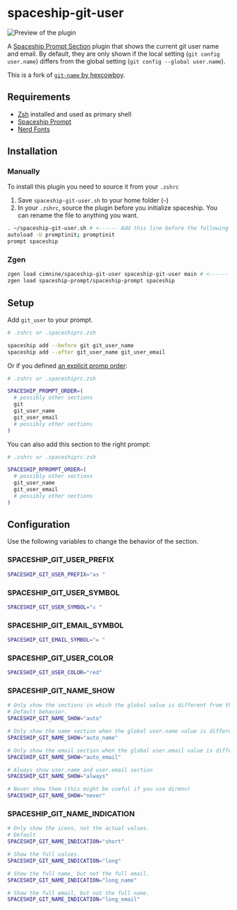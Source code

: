 # spaceship-git-user

![Preview of the plugin](todo)

A [Spaceship Prompt Section][spaceship-prompt] plugin that shows the current git user name and email.
By default, they are only shown if the local setting (`git config user.name`) differs from the global setting (`git config --global user.name`).

This is a fork of [`git-name` by hexcowboy][original].

[spaceship-prompt]: https://github.com/denysdovhan/spaceship-prompt
[original]: https://github.com/hexcowboy/spaceship-git-name

## Requirements

- [Zsh](https://github.com/zsh-users/zsh) installed and used as primary shell
- [Spaceship Prompt](https://github.com/denysdovhan/spaceship-prompt)
- [Nerd Fonts](https://github.com/ryanoasis/nerd-fonts)

## Installation

### Manually

To install this plugin you need to source it from your `.zshrc`

1. Save `spaceship-git-user.sh` to your home folder (`~`)
2. In your `.zshrc`, source the plugin before you initialize spaceship. You can rename the file to anything you want.

```sh
. ~/spaceship-git-user.sh # <------ Add this line before the following!
autoload -U promptinit; promptinit
prompt spaceship
```

### Zgen

```sh
zgen load cimnine/spaceship-git-user spaceship-git-user main # <------ must be before loading spaceship!
zgen load spaceship-prompt/spaceship-prompt spaceship
```

## Setup

Add `git_user` to your prompt.

```sh
# .zshrc or .spaceshiprc.zsh

spaceship add --before git git_user_name
spaceship add --after git_user_name git_user_email
```

Or if you defined [an explicit promp order][spaceship-prompt-order]:

[spaceship-prompt-order]: https://github.com/denysdovhan/spaceship-prompt/blob/master/docs/Options.md#order

```sh
# .zshrc or .spaceshiprc.zsh

SPACESHIP_PROMPT_ORDER=(
  # possibly other sections
  git
  git_user_name
  git_user_email
  # possibly other sections
)
```

You can also add this section to the right prompt:

```sh
# .zshrc or .spaceshiprc.zsh

SPACESHIP_RPROMPT_ORDER=(
  # possibly other sections
  git_user_name
  git_user_email
  # possibly other sections
)
```

## Configuration

Use the following variables to change the behavior of the section.

### SPACESHIP_GIT_USER_PREFIX

```sh
SPACESHIP_GIT_USER_PREFIX="as "
```

### SPACESHIP_GIT_USER_SYMBOL

```sh
SPACESHIP_GIT_USER_SYMBOL="♔ "
```

### SPACESHIP_GIT_EMAIL_SYMBOL

```sh
SPACESHIP_GIT_EMAIL_SYMBOL="✉︎ "
```

### SPACESHIP_GIT_USER_COLOR

```sh
SPACESHIP_GIT_USER_COLOR="red"
```

### SPACESHIP_GIT_NAME_SHOW

```sh
# Only show the sections in which the global value is different from the local one.
# Default behavior.
SPACESHIP_GIT_NAME_SHOW="auto"

# Only show the name section when the global user.name value is different from the local one.
SPACESHIP_GIT_NAME_SHOW="auto_name"

# Only show the email section when the global user.email value is different from the local one.
SPACESHIP_GIT_NAME_SHOW="auto_email"

# Always show user.name and user.email section
SPACESHIP_GIT_NAME_SHOW="always"

# Never show them (this might be useful if you use direnv)
SPACESHIP_GIT_NAME_SHOW="never"
```

### SPACESHIP_GIT_NAME_INDICATION

```sh
# Only show the icons, not the actual values.
# Default
SPACESHIP_GIT_NAME_INDICATION="short"

# Show the full values.
SPACESHIP_GIT_NAME_INDICATION="long"

# Show the full name, but not the full email.
SPACESHIP_GIT_NAME_INDICATION="long_name"

# Show the full email, but not the full name.
SPACESHIP_GIT_NAME_INDICATION="long_email"
```
